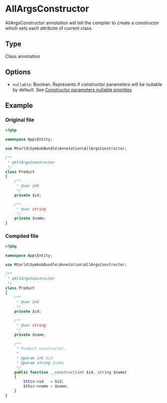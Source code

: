 # AllArgsConstructor
AllArgsConstructor annotation will tell the compiler to create a constructor which sets each attribute of current class.

## Type
Class annotation

## Options
- `nullable`: Boolean. Represents if constructor parameters will be nullable by default. See [Constructor parameters nullable priorities](../priorities.md)

## Example
### Original file
```php
<?php

namespace App\Entity;

use Mtarld\SymbokBundle\Annotation\AllArgsConstructor;

/**
 * @AllArgsConstructor
 */
class Product
{
    /**
     * @var int
     */
    private $id;

    /**
     * @var string
     */
    private $name;
}
```

### Compiled file
```php
<?php

namespace App\Entity;

use Mtarld\SymbokBundle\Annotation\AllArgsConstructor;

/**
 * @AllArgsConstructor
 */
class Product
{
    /**
     * @var int
     */
    private $id;

    /**
     * @var string
     */
    private $name;
    
    /**
     * Product constructor.
     *
     * @param int $id
     * @param string $name
     */
    public function __construct(int $id, string $name)
    {
        $this->id   = $id;
        $this->name = $name;
    }
}
```

